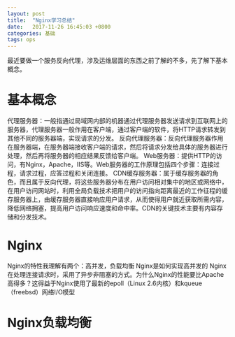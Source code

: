 ```yaml
---
layout: post
title:  "Nginx学习总结"
date:   2017-11-26 16:45:03 +0800
categories: 基础
tags: ops
---
```


最近要做一个服务反向代理，涉及运维层面的东西之前了解的不多，先了解下基本概念。
# 基本概念
代理服务器：一般指通过局域网内部的机器通过代理服务器发送请求到互联网上的服务器，代理服务器一般作用在客户端，通过客户端的软件，将HTTP请求转发到其他不同的服务器端，实现请求的分发。
反向代理服务器：反向代理服务器作用在服务器端，在服务器端接收客户端的请求，然后将请求分发给具体的服务器进行处理，然后再将服务器的相应结果反馈给客户端。
Web服务器：提供HTTP的访问，有Nginx，Apache，IIS等。Web服务器的工作原理包括四个步骤：连接过程，请求过程，应答过程和关闭连接。
CDN缓存服务器：属于缓存服务器的角色，而且属于反向代理，将这些服务器分布在用户访问相对集中的地区或网络中，在用户访问网站时，利用全局负载技术把用户的访问指向距离最近的工作征程的缓存服务器上，由缓存服务器直接响应用户请求，从而使得用户就近获取所需内容，降低网络拥塞，提高用户访问响应速度和命中率。CDN的关键技术主要有内容存储和分发技术。
# Nginx
Nginx的特性我理解有两个：高并发，负载均衡
Nginx是如何实现高并发的
Nginx在处理连接请求时，采用了异步非阻塞的方式。为什么Nginx的性能要比Apache高得多？这得益于Nginx使用了最新的epoll（Linux 2.6内核）和kqueue（freebsd）网络I/O模型

# Nginx负载均衡

